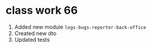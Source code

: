 # class work 66

1. Added new module `logs-bugs-reporter-back-office`
1. Created new dto
1. Updated tests
